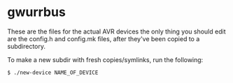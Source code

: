# gwurrbus


These are the files for the actual AVR devices
the only thing you should edit are the config.h and config.mk files,
after they've been copied to a subdirectory.

To make a new subdir with fresh copies/symlinks, run the following:
```sh
$ ./new-device NAME_OF_DEVICE
```

